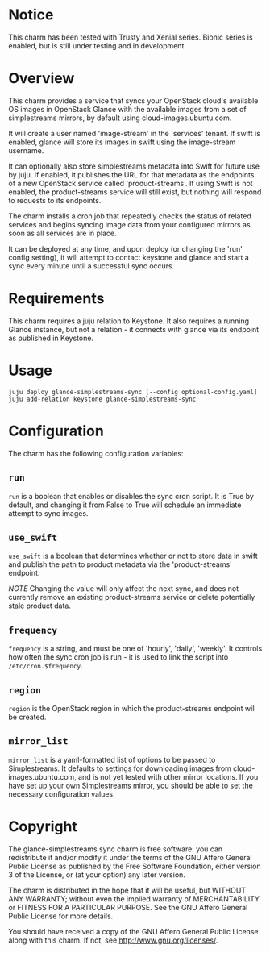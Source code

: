 # Notice

This charm has been tested with Trusty and Xenial series.  Bionic series
is enabled, but is still under testing and in development.

# Overview

This charm provides a service that syncs your OpenStack cloud's
available OS images in OpenStack Glance with the available images from
a set of simplestreams mirrors, by default using
cloud-images.ubuntu.com.

It will create a user named 'image-stream' in the 'services' tenant.
If swift is enabled, glance will store its images in swift using the
image-stream username.

It can optionally also store simplestreams metadata into Swift for
future use by juju. If enabled, it publishes the URL for that metadata
as the endpoints of a new OpenStack service called 'product-streams'.
If using Swift is not enabled, the product-streams service will still
exist, but nothing will respond to requests to its endpoints.

The charm installs a cron job that repeatedly checks the
status of related services and begins syncing image data from your
configured mirrors as soon as all services are in place.

It can be deployed at any time, and upon deploy (or changing the 'run'
config setting), it will attempt to contact keystone and glance and
start a sync every minute until a successful sync occurs.

# Requirements

This charm requires a juju relation to Keystone. It also requires a
running Glance instance, but not a relation - it connects with glance
via its endpoint as published in Keystone.

# Usage

    juju deploy glance-simplestreams-sync [--config optional-config.yaml]
    juju add-relation keystone glance-simplestreams-sync

# Configuration

The charm has the following configuration variables:

## `run`

`run` is a boolean that enables or disables the sync cron script.  It
is True by default, and changing it from False to True will schedule
an immediate attempt to sync images.

## `use_swift`

`use_swift` is a boolean that determines whether or not to store data
in swift and publish the path to product metadata via the
'product-streams' endpoint.

*NOTE* Changing the value will only affect the next sync, and does not
 currently remove an existing product-streams service or delete
 potentially stale product data.

## `frequency`

`frequency` is a string, and must be one of 'hourly', 'daily',
'weekly'.  It controls how often the sync cron job is run - it is used
to link the script into `/etc/cron.$frequency`.

## `region`

`region` is the OpenStack region in which the product-streams endpoint
will be created.

## `mirror_list`

`mirror_list` is a yaml-formatted list of options to be passed to
Simplestreams. It defaults to settings for downloading images from
cloud-images.ubuntu.com, and is not yet tested with other mirror
locations. If you have set up your own Simplestreams mirror, you
should be able to set the necessary configuration values.


# Copyright

The glance-simplestreams sync charm is free software: you can
redistribute it and/or modify it under the terms of the GNU Affero General
Public License as published by the Free Software Foundation, either
version 3 of the License, or (at your option) any later version.

The charm is distributed in the hope that it will be useful,
but WITHOUT ANY WARRANTY; without even the implied warranty of
MERCHANTABILITY or FITNESS FOR A PARTICULAR PURPOSE.  See the
GNU Affero General Public License for more details.

You should have received a copy of the GNU Affero General Public License
along with this charm.  If not, see <http://www.gnu.org/licenses/>.
